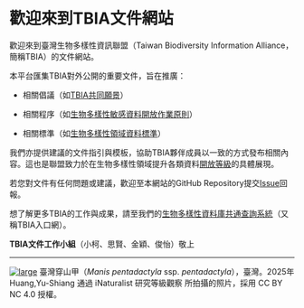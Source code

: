 # 歡迎來到TBIA文件網站

歡迎來到臺灣生物多樣性資訊聯盟（Taiwan Biodiversity Information Alliance，簡稱TBIA）的文件網站。

本平台匯集TBIA對外公開的重要文件，旨在推廣：

- 相關倡議（如[TBIA共同願景](https://tbia.github.io/docs/alliance_vision/)）

- 相關程序（如[生物多樣性敏感資料開放作業原則](https://tbia.github.io/docs/restricted_access_species_data/)）

- 相關標準（如[生物多樣性領域資料標準](https://tbia.github.io/docs/biodiversity_data_standard/)）

我們亦提供建議的文件指引與模板，協助TBIA夥伴成員以一致的方式發布相關內容。這也是聯盟致力於在生物多樣性領域提升各類資料[開放等級](https://5stardata.info/zh-TW/)的具體展現。

若您對文件有任何問題或建議，歡迎至本網站的GitHub Repository提交[Issue](https://github.com/TBIA/docs/issues)回報。

想了解更多TBIA的工作與成果，請至我們的[生物多樣性資料庫共通查詢系統](https://tbiadata.tw/)（又稱TBIA入口網）。


**TBIA文件工作小組**（小柯、思賢、金穎、俊怡）敬上

---

[![large](https://github.com/user-attachments/assets/9a284eae-8157-48ab-a3f8-f74a3630961e)](https://www.inaturalist.org/observations/263053233)
臺灣穿山甲（*Manis pentadactyla* ssp. *pentadactyla*），臺灣。2025年 Huang,Yu-Shiang 通過 iNaturalist 研究等級觀察 所拍攝的照片，採用 CC BY NC 4.0 授權。

